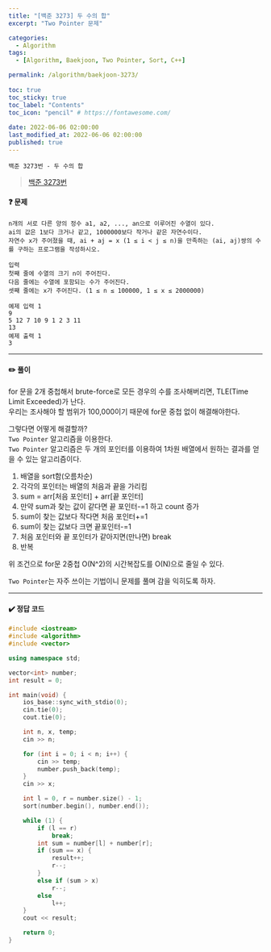 ```yaml
---
title: "[백준 3273] 두 수의 합"
excerpt: "Two Pointer 문제"

categories:
  - Algorithm
tags:
  - [Algorithm, Baekjoon, Two Pointer, Sort, C++]

permalink: /algorithm/baekjoon-3273/
 
toc: true
toc_sticky: true
toc_label: "Contents"
toc_icon: "pencil" # https://fontawesome.com/
 
date: 2022-06-06 02:00:00
last_modified_at: 2022-06-06 02:00:00
published: true
---
```


`백준 3273번 - 두 수의 합`  

> [백준 3273번](https://www.acmicpc.net/problem/3273)  

#### ❓ 문제

```
n개의 서로 다른 양의 정수 a1, a2, ..., an으로 이루어진 수열이 있다. 
ai의 값은 1보다 크거나 같고, 1000000보다 작거나 같은 자연수이다. 
자연수 x가 주어졌을 때, ai + aj = x (1 ≤ i < j ≤ n)을 만족하는 (ai, aj)쌍의 수를 구하는 프로그램을 작성하시오.  
```

```
입력
첫째 줄에 수열의 크기 n이 주어진다. 
다음 줄에는 수열에 포함되는 수가 주어진다. 
셋째 줄에는 x가 주어진다. (1 ≤ n ≤ 100000, 1 ≤ x ≤ 2000000)  
```

```
예제 입력 1 
9
5 12 7 10 9 1 2 3 11
13
예제 출력 1
3
```  

---  

#### ✏️ 풀이

for 문을 2개 중첩해서 brute-force로 모든 경우의 수를 조사해버리면, TLE(Time Limit Exceeded)가 난다.  
우리는 조사해야 할 범위가 100,000이기 때문에 for문 중첩 없이 해결해야한다.  

그렇다면 어떻게 해결할까?  
`Two Pointer` 알고리즘을 이용한다.  
`Two Pointer` 알고리즘은 두 개의 포인터를 이용하여 1차원 배열에서 원하는 결과를 얻을 수 있는 알고리즘이다.  

1. 배열을 sort함(오름차순)  
1. 각각의 포인터는 배열의 처음과 끝을 가리킴  
1. sum = arr[처음 포인터] + arr[끝 포인터]
1. 만약 sum과 찾는 값이 같다면 끝 포인터-=1 하고 count 증가
1. sum이 찾는 값보다 작다면 처음 포인터+=1
1. sum이 찾는 값보다 크면 끝포인터-=1 
1. 처음 포인터와 끝 포인터가 같아지면(만나면) break
1. 반복

위 조건으로 for문 2중첩 O(N^2)의 시간복잡도를 O(N)으로 줄일 수 있다.  

`Two Pointer`는 자주 쓰이는 기법이니 문제를 풀며 감을 익히도록 하자.  

---

#### ✔️ 정답 코드

```cpp
#include <iostream>
#include <algorithm>
#include <vector>

using namespace std;

vector<int> number;
int result = 0;

int main(void) {
	ios_base::sync_with_stdio(0);
	cin.tie(0);
	cout.tie(0);

	int n, x, temp;
	cin >> n;

	for (int i = 0; i < n; i++) {
		cin >> temp;
		number.push_back(temp);
	}
	cin >> x;

	int l = 0, r = number.size() - 1;
	sort(number.begin(), number.end());

	while (1) {
		if (l == r)
			break;
		int sum = number[l] + number[r];
		if (sum == x) {
			result++;
			r--;
		}
		else if (sum > x)
			r--;
		else
			l++;
	}
	cout << result;

	return 0;
}
```